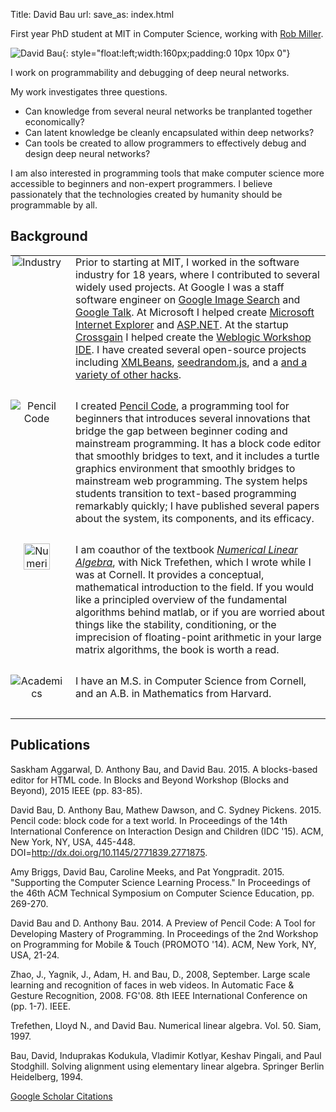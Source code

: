 Title: David Bau
url:
save_as: index.html

<style>
/* Fix bullets. From http://stackoverflow.com/a/11904121/265298 */
.body ul {
    list-style: outside disc;
    margin-left: 2em;
}
.body ul li {
    position: relative;
    left: 2em;
    padding-right: 2em;    
}
.projects td {
    vertical-align: top;
    padding: 0 0 30px 0;
}
.projects td:nth-child(1) {
    width: 84px;
    text-align: center;
    padding: 0 20px 30px 0;
}
.projects td p {
    padding-top: 12px;
}
</style>

First year PhD student at MIT in Computer Science, working with
[Rob Miller](http://people.csail.mit.edu/rcm/).

![David Bau](img/davidbau.jpg){: style="float:left;width:160px;padding:0 10px 10px 0"}

I work on programmability and debugging of deep neural networks.

My work investigates three questions.

* Can knowledge from several neural networks be tranplanted together
  economically?
* Can latent knowledge be cleanly encapsulated within deep networks?
* Can tools be created to allow programmers to effectively debug and design
  deep neural networks?

I am also interested in programming tools that make computer science
more accessible to beginners and non-expert programmers. I believe
passionately that the technologies created by humanity should be
programmable by all.

## Background

<table class="projects">
<tr>
<td>
<img alt="Industry" src="img/industry.png">
</td>
<td>
Prior to starting at MIT, I worked in the software industry for 18 years,
where I contributed to several widely used projects.  At Google I was
a staff software engineer on
<a href="https://www.google.com/search?tbm=isch&q=bieber+haircut">Google Image Search</a>
and <a href="https://hangouts.google.com/">Google Talk</a>.
At Microsoft I helped create
<a href="https://en.wikipedia.org/wiki/Internet_Explorer_4">Microsoft Internet Explorer</a>
and <a href="https://en.wikipedia.org/wiki/ASP.NET">ASP.NET</a>.
At the startup
<a href="https://en.wikipedia.org/wiki/Crossgain">Crossgain</a>
I helped create the
<a href="http://docs.oracle.com/cd/E13214_01/wli/docs81/overview/1intro.html">Weblogic Workshop IDE</a>.
I have created several open-source projects including
<a href="https://en.wikipedia.org/wiki/XMLBeans">XMLBeans</a>,
<a href="https://github.com/davidbau/seedrandom">seedrandom.js</a>,
and a <a href="http://davidbau.com/about/hacks.html">and a variety of other hacks</a>.
</td>
</tr>
<tr>
<td>
<img alt="Pencil Code" src="img/dpencil-128.png">
</td>
<td>
I created <a href="http://pencilcode.net/">Pencil Code</a>, a programming
tool for beginners that introduces several innovations that
bridge the gap between beginner coding and mainstream programming.
It has a block code editor that smoothly bridges to text, and it
includes a turtle graphics environment that smoothly bridges to
mainstream web programming.  The system helps students transition
to text-based programming remarkably quickly; I have published
several papers about the system, its components, and its efficacy.
</td>
</tr>
<tr>
<td style="max-width: 64px">
<img alt="Numerical Linear Algebra" src="img/nlabook.jpg" width="42">
</td>
<td>
I am coauthor of the textbook
<a href="http://www.amazon.com/Numerical-Linear-Algebra-Lloyd-Trefethen/dp/0898713617"><em>Numerical Linear Algebra</em></a>,
with Nick Trefethen, which I wrote while I was at Cornell.
It provides a conceptual, mathematical introduction to
the field. If you would like a principled overview of the
fundamental algorithms behind matlab, or if you are worried about
things like the stability, conditioning, or the imprecision of
floating-point arithmetic in your large matrix algorithms,
the book is worth a read.
</td>
</tr>
<tr>
<td>
<img alt="Academics" src="img/gradhat.png">
</td>
<td>
I have an M.S. in Computer Science
from Cornell, and an A.B. in Mathematics from Harvard.
</td>
</tr>
</table>

## Publications

Saskham Aggarwal, D. Anthony Bau, and David Bau. 2015. A blocks-based editor for HTML code. In Blocks and Beyond Workshop (Blocks and Beyond), 2015 IEEE (pp. 83-85).

David Bau, D. Anthony Bau, Mathew Dawson, and C. Sydney Pickens. 2015. Pencil code: block code for a text world. In Proceedings of the 14th International Conference on Interaction Design and Children (IDC '15). ACM, New York, NY, USA, 445-448. DOI=http://dx.doi.org/10.1145/2771839.2771875.

Amy Briggs, David Bau, Caroline Meeks, and Pat Yongpradit. 2015. "Supporting the Computer Science Learning Process." In Proceedings of the 46th ACM Technical Symposium on Computer Science Education, pp. 269-270.

David Bau and D. Anthony Bau. 2014. A Preview of Pencil Code: A Tool for Developing Mastery of Programming. In Proceedings of the 2nd Workshop on Programming for Mobile & Touch (PROMOTO '14). ACM, New York, NY, USA, 21-24.

Zhao, J., Yagnik, J., Adam, H. and Bau, D., 2008, September. Large scale learning and recognition of faces in web videos. In Automatic Face & Gesture Recognition, 2008. FG'08. 8th IEEE International Conference on (pp. 1-7). IEEE.

Trefethen, Lloyd N., and David Bau. Numerical linear algebra. Vol. 50. Siam, 1997.

Bau, David, Induprakas Kodukula, Vladimir Kotlyar, Keshav Pingali, and Paul Stodghill. Solving alignment using elementary linear algebra. Springer Berlin Heidelberg, 1994.

<a href="https://scholar.google.com/citations?hl=en&user=CYI6cKgAAAAJ">Google Scholar Citations</a>
